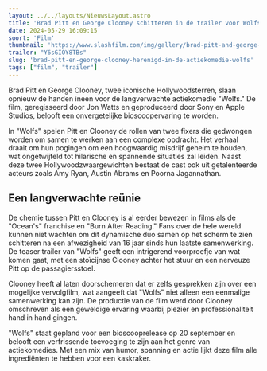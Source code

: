 ```yaml
---
layout: ../../layouts/NieuwsLayout.astro
title: 'Brad Pitt en George Clooney schitteren in de trailer voor Wolfs'
date: 2024-05-29 16:09:15
soort: 'Film'
thumbnail: 'https://www.slashfilm.com/img/gallery/brad-pitt-and-george-clooney-bare-their-teeth-in-first-trailer-for-psychological-thriller-wolfs/wolfs-will-attack-theaters-before-streaming-on-apple-tv-1716918682.jpg'
trailer: "Y6sGIOY8TBs"
slug: 'brad-pitt-en-george-clooney-herenigd-in-de-actiekomedie-wolfs'
tags: ["film", "trailer"]
---
```


Brad Pitt en George Clooney, twee iconische Hollywoodsterren, slaan opnieuw de handen ineen voor de langverwachte actiekomedie "Wolfs." De film, geregisseerd door Jon Watts en geproduceerd door Sony en Apple Studios, belooft een onvergetelijke bioscoopervaring te worden. 

In "Wolfs" spelen Pitt en Clooney de rollen van twee fixers die gedwongen worden om samen te werken aan een complexe opdracht. Het verhaal draait om hun pogingen om een hoogwaardig misdrijf geheim te houden, wat ongetwijfeld tot hilarische en spannende situaties zal leiden. Naast deze twee Hollywoodzwaargewichten bestaat de cast ook uit getalenteerde acteurs zoals Amy Ryan, Austin Abrams en Poorna Jagannathan.

## Een langverwachte reünie

De chemie tussen Pitt en Clooney is al eerder bewezen in films als de "Ocean's" franchise en "Burn After Reading." Fans over de hele wereld kunnen niet wachten om dit dynamische duo samen op het scherm te zien schitteren na een afwezigheid van 16 jaar sinds hun laatste samenwerking. De teaser trailer van "Wolfs" geeft een intrigerend voorproefje van wat komen gaat, met een stoïcijnse Clooney achter het stuur en een nerveuze Pitt op de passagiersstoel.

Clooney heeft al laten doorschemeren dat er zelfs gesprekken zijn over een mogelijke vervolgfilm, wat aangeeft dat "Wolfs" niet alleen een eenmalige samenwerking kan zijn. De productie van de film werd door Clooney omschreven als een geweldige ervaring waarbij plezier en professionaliteit hand in hand gingen.

"Wolfs" staat gepland voor een bioscooprelease op 20 september en belooft een verfrissende toevoeging te zijn aan het genre van actiekomedies. Met een mix van humor, spanning en actie lijkt deze film alle ingrediënten te hebben voor een kaskraker.
